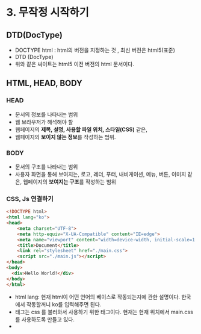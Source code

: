 # **3. 무작정 시작하기**

## **DTD(DocType)**

- DOCTYPE html : html의 버전을 지정하는 것 , 최신 버전은 html5(표준)
- DTD (DocType)
- 위와 같은 싸이트는 html5 이전 버전의 html 문서이다.

## **HTML, HEAD, BODY**

### **HEAD**

- 문서의 정보를 나타내는 범위
- 웹 브라우저가 해석해야 할
- 웹페이지의 **제목, 설명, 사용할 파일 위치, 스타일(CSS)** 같은,
- 웹페이지의 **보이지 않는 정보**를 작성하는 범위.

### **BODY**

- 문서의 구조를 나타내는 범위
- 사용자 화면을 통해 보여지는, 로고, 레더, 푸터, 내비게이션, 메뉴, 버튼, 이미지 같은, 웹페이지의 **보여지는 구조**를 작성하는 범위

### **CSS, Js 연결하기**

```html
<!DOCTYPE html>
<html lang="ko">
<head>
    <meta charset="UTF-8">
    <meta http-equiv="X-UA-Compatible" content="IE=edge">
    <meta name="viewport" content="width=device-width, initial-scale=1.0">
    <title>Document</title>
    <link rel="stylesheet" href="./main.css">
    <script src="./main.js"></script>
</head>
<body>
  <div>Hello World!</div>
</body>
</html>
```

- html lang: 현재 html이 어떤 언어의 베이스로 작동되는지에 관한 설명이다. 한국에서 작동할꺼니 ko를 입력해주면 된다.
- <link> 태그는 css 를 불러와서 사용하기 위한 태그이다. 현재는 현재 위치에서 main.css를 사용하도록 만들고 있다.
- <script> 태그는 자바스크립트를 사용하기 위한 태그이다. 현재는 현재 위치에서 main.js를 사용하도록 만들고 있다.

```css
div {
  color: red;
  font-size: 100px;
}
```

- div 태그의 색상을 빨간색, 글자 크기를 100픽셀로 설정한다.

```jsx
console.log('HEROPY!');
```

- console 창의 로그에 HEROPY라고 출력해준다.

### **태그 설명**

### **Title**

- HTML 문서의 제목을 정의 (웹 브라우저 탭에 표시됨)

### **Link**

- 외부 문서를 가져와 연결할 때 사용
- ./ : 내 파일 주변에서 가져온다
- rel : 가져올 문서와 관계
- href : 가져올 문서의 경로
- icon : 웹 브라우저에서 탭에서 제목 옆에 보이는 **대표 아이콘** (파비콘 이라고 부름)

### **style**

- 스타일(CSS)를 **html 문서 안에서 작성하는 경우**에 사용한다.

### **script**

- src : 소스코드 라는 뜻 (외부에 있는 자바스크립트(JS) 파일을 가져오는 경우)

### **meta**

- html 문서(웹페이지)의 제작자, 내용, 키워드 같은, 여러 정보를 검색엔진이나 브라우저에게 제공한다.
- name : 정보의 종류
- content : 정보의 값
- viewport : 스마트폰에서 웹 사이트를 오픈할 수가 있는데, 그런 모바일에서 웹 페이지의 가로 너비를 모바일 환경의 가로 너비와 일치시키거나, 웹 사이트가 처음 출력될 때 확대/ 축소 여부나 정도를 어떻게 결정하겠다 등 몇 가지 정보를 META 태그로 명시하는 개념이다.
- charset : 어떠한 문자의 형태로 인코딩할 것인가를 설정하는 태그 , UTF-8은 웹에서 거의 표준적으로 사용함.

```html
<!DOCTYPE html>
<html lang="ko">
<head>
    <meta charset="UTF-8">
    <meta http-equiv="X-UA-Compatible" content="IE=edge">
    <meta name="viewport" content="width=device-width, initial-scale=1.0">
    <title>HEROPY~</title>
    <link rel="stylesheet" href="./main.css">
    <script src="./main.js"></script>

    <style>
      <!-- css 정보를 내부에 작성하는 방법 -->
      div {
        text-decoration: underline;
      }
    </style>
</head>
<body>
  <div>Hello World!</div>
</body>
</html>
```



## **화면에 이미지 출력하기**

- index.html 은 root 경로에 위치시켜야된다.

```html
<img src="./images/logo.png" alt="HEROPY">
```

- 이미지를 출력하기 위해서는 img 태그를 사용한다. src는 소스의 위치, alt는 사진이 안나왔을 시, 출력하고자하는 대체 문자이다.

```html
  <img src="<https://heropy.blog/css/images/logo.png>" alt="HEROPY">
```

- 이런 식으로 https 주소를 통해서 이미지를 불러올 수가 있다.



## **상대 경로와 절대 경로**

- 상대 경로 : 자기 파일 근처를 기준으로 경로를 계산하는 것
- 절대 경로: http등 원격 서버에 있는 자료, 또는 /(루트) 경로



### 상대 경로



- [localhost](http://localhost) :  자신의 컴퓨터
- index.html가 있는곳이 root 경로이다.

### ../  : 상위 경로로 올라간다.

### ./  : 현재 위치 (주변에서 찾는다.)



### 절대 경로



### /  : 절대, 루트 경로 즉 localhose:5500을 의미함.



- https:// 은 절대경로를 의미한다.